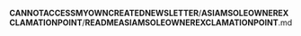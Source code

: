 __CANNOTACCESSMYOWNCREATEDNEWSLETTER__/__ASIAMSOLEOWNEREXCLAMATIONPOINT__/__READMEASIAMSOLEOWNEREXCLAMATIONPOINT__.md
